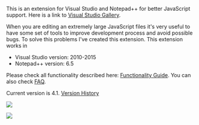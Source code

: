 This is an extension for Visual Studio and Notepad++ for better JavaScript support. 
Here is a link to  [Visual Studio Gallery](http://visualstudiogallery.msdn.microsoft.com/288a2b0f-1357-47b4-8215-1134c36bdf30).

When you are editing an extremely large JavaScript files it's very useful to have some set of tools to improve development process and avoid possible bugs.
To solve this problems I've created this extension.
This extension works in
 * Visual Studio version: 2010-2015
 * Notepad++ version: 6.5

Please check all functionality described here: [Functionality Guide](https://github.com/megaboich/jsparser/wiki/Functionality-Guide).
You can also check [FAQ](https://github.com/megaboich/jsparser/wiki/Frequently-Asked-Questions).

Current version is 4.1. [Version History](https://github.com/megaboich/jsparser/wiki/Version-History)

![](https://raw.githubusercontent.com/megaboich/js-map-parser/master/site/vs/dark_theme.png)

![](https://raw.githubusercontent.com/megaboich/js-map-parser/master/site/npp/npp.png)


